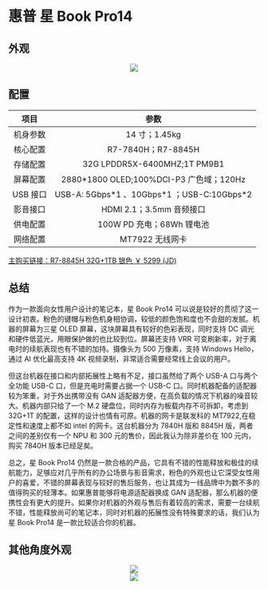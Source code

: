 # 惠普 星 Book Pro14

## 外观

<div style="margin: 0 auto; text-align: center; width: 50%"><img src="./assets/星bookpro14%201.png" /></div>

## 配置

|   项目   |                     参数                      |
| :------: | :-------------------------------------------: |
| 机身参数 |                 14 寸；1.45kg                 |
| 核心配置 |              R7-7840H；R7-8845H               |
| 存储配置 |         32G LPDDR5X-6400MHZ;1T PM9B1          |
| 屏幕配置 |   2880\*1800 OLED;100%DCI-P3 广色域；120Hz    |
| USB 接口 | USB-A: 5Gbps\*1 、10Gbps\*1 ；USB-C:10Gbps\*2 |
| 影音接口 |           HDMI 2.1；3.5mm 音频接口            |
| 供电配置 |           100W PD 充电；68Wh 锂电池           |
| 网络配置 |                MT7922 无线网卡                |

[主购买链接：R7-8845H 32G+1TB 银色 ￥ 5299 (JD)](https://3.cn/2-3heUC5)

## 总结

作为一款面向女性用户设计的笔记本，星 Book Pro14 可以说是较好的贯彻了这一设计初衷。粉色的键帽与粉色机身相协调，较低的颜色饱和度也不会甜的发腻。机器的屏幕为三星 OLED 屏幕，这块屏幕具有较好的色彩表现，同时支持 DC 调光和硬件低蓝光，用眼保护做的也比较到位。屏幕还支持 VRR 可变刷新率，对于离电时的续航表现也有不错的加持。摄像头为 500 万像素，支持 Windows Hello，通过 AI 优化最高支持 4K 视频录制，非常适合需要经常线上会议的用户。

但这台机器在接口和内部拓展性上略有不足，接口虽然给了两个 USB-A 口与两个全功能 USB-C 口，但是充电时需要占据一个 USB-C 口。同时机器配备的适配器较为笨重，对于外出携带没有 GAN 适配器方便，在高负载的情况下机器的噪音较大。机器内部只给了一个 M.2 硬盘位，同时内存为板载内存不可拆卸，考虑到 32G+1T 的配置，这样的设计也情有可原。机器的网卡是联发科的 MT7922,在稳定性和速度上都不如 intel 的网卡。这台机器分为 7840H 版和 8845H 版，两者之间的差别仅有一个 NPU 和 300 元的售价，因此我认为除非差价在 100 元内，购买 7840H 版本已经足矣。

总之，星 Book Pro14 仍然是一款合格的产品，它具有不错的性能释放和极佳的续航能力，足够应对几乎所有的办公场景与影音需求，粉色的外观也让它深受女性用户的喜爱，不错的屏幕表现与较好的售后服务，也让其成为一线品牌中为数不多的值得购买的轻薄本。如果惠普能够将电源适配器换成 GAN 适配器，那么机器的便携性会有更大的提升。如果你对机器的外观与售后有着较高的需求，需要一台续航不错，性能释放尚可的笔记本，同时对机器的拓展性没有特殊要求的话，我们认为星 Book Pro14 是一款比较适合你的机器。

## 其他角度外观

<div style="margin: 0 auto; text-align: center; width: 50%"><img src="./assets/星bookpro14%202.png" /></div>

<div style="margin: 0 auto; text-align: center; width: 50%"><img src="./assets/星bookpro14%203.png" /></div>
